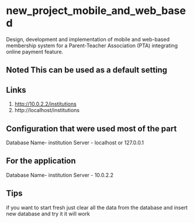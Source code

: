 # new_project_mobile_and_web_based
Design, development and implementation of mobile and web-based membership system for a Parent-Teacher Association (PTA) integrating online payment feature.


## Noted This can be used as a default setting
## Links
1. http://10.0.2.2/institutions
2. http://localhost/institutions

## Configuration that were used most of the part
Database Name- institution
Server - localhost or 127.0.0.1


## For the application

Database Name- institution
Server - 10.0.2.2

## Tips
 
if you want to start fresh just clear all the data from the 
database and insert new database and try it it will work
